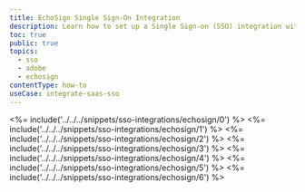 ```yaml
---
title: EchoSign Single Sign-On Integration
description: Learn how to set up a Single Sign-on (SSO) integration with Adobe EchoSign and Auth0.
toc: true
public: true
topics:
  - sso
  - adobe
  - echosign
contentType: how-to
useCase: integrate-saas-sso
---
```

<%= include('../../../snippets/sso-integrations/echosign/0') %> 
<%= include('../../../snippets/sso-integrations/echosign/1') %> 
<%= include('../../../snippets/sso-integrations/echosign/2') %> 
<%= include('../../../snippets/sso-integrations/echosign/3') %> 
<%= include('../../../snippets/sso-integrations/echosign/4') %> 
<%= include('../../../snippets/sso-integrations/echosign/5') %> 
<%= include('../../../snippets/sso-integrations/echosign/6') %>
